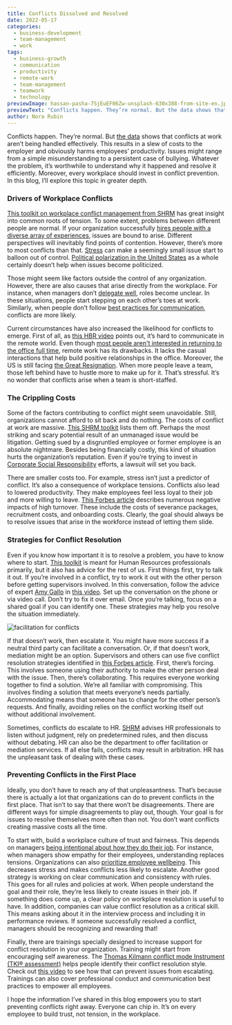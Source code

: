 ```yaml
---
title: Conflicts Dissolved and Resolved
date: 2022-05-17
categories:
  - business-development
  - team-management
  - work
tags:
  - business-growth
  - communication
  - productivity
  - remote-work
  - team-management
  - teamwork
  - technology
previewImage: hassan-pasha-7SjEuEF06Zw-unsplash-630x388-from-site-en.jpg
previewText: "Conflicts happen. They’re normal. But the data shows that conflicts at work aren’t being handled effectively. This results in a slew of costs to the employer and obviously harms employees’ productivity. Issues might range from a simple misunderstanding to a persistent case of bullying. Whatever the problem, it’s worthwhile to understand why it happened and resolve it efficiently. Moreover, every workplace should invest in conflict prevention. In this blog, I’ll explore this topic in greater depth."
author: Nora Rubin
---
```

Conflicts happen. They’re normal. But [the data](https://www.forbes.com/sites/forbescoachescouncil/2021/02/16/the-high-costs-of-unmanaged-conflict-in-your-organization/) shows that conflicts at work aren’t being handled effectively. This results in a slew of costs to the employer and obviously harms employees’ productivity. Issues might range from a simple misunderstanding to a persistent case of bullying. Whatever the problem, it’s worthwhile to understand why it happened and resolve it efficiently. Moreover, every workplace should invest in conflict prevention. In this blog, I’ll explore this topic in greater depth.

### **Drivers of Workplace Conflicts**

[This toolkit on workplace conflict management from SHRM](https://www.shrm.org/resourcesandtools/tools-and-samples/toolkits/pages/managingworkplaceconflict.aspx) has great insight into common roots of tension. To some extent, problems between different people are normal. If your organization successfully [hires people with a diverse array of experiences](https://pyrus.com/en/blog/hiring-for-a-diversity-of-strengths), issues are bound to arise. Different perspectives will inevitably find points of contention. However, there’s more to most conflicts than that. [Stress](https://pyrus.com/en/blog/stressing-out-of-the-office) can make a seemingly small issue start to balloon out of control. [Political polarization in the United States](https://www.pewtrusts.org/en/trust/archive/winter-2021/america-is-exceptional-in-its-political-divide) as a whole certainly doesn’t help when issues become politicized.

Those might seem like factors outside the control of any organization. However, there are also causes that arise directly from the workplace. For instance, when managers don’t [delegate well](https://pyrus.com/en/blog/delegate-tasks-power-pyrus), roles become unclear. In these situations, people start stepping on each other’s toes at work. Similarly, when people don’t follow [best practices for communication](https://pyrus.com/en/blog/virtual-communication-best-practices), conflicts are more likely.

Current circumstances have also increased the likelihood for conflicts to emerge. First of all, as [this HBR video](https://hbr.org/video/6203148707001/how-to-deal-with-remote-conflict) points out, it’s hard to communicate in the remote world. Even though [most people aren't interested in returning to the office full time](https://www.cnbc.com/2022/04/28/64percent-of-workers-would-consider-quitting-if-asked-to-return-to-office-full-time.html), remote work has its drawbacks. It lacks the casual interactions that help build positive relationships in the office. Moreover, the US is still facing [the Great Resignation](https://www.cnbc.com/2022/05/10/-the-great-resignation-has-changed-the-workplace-for-good-.html). When more people leave a team, those left behind have to hustle more to make up for it. That’s stressful. It’s no wonder that conflicts arise when a team is short-staffed.

### **The Crippling Costs**

Some of the factors contributing to conflict might seem unavoidable. Still, organizations cannot afford to sit back and do nothing. The costs of conflict at work are massive. [This SHRM toolkit](https://www.shrm.org/resourcesandtools/tools-and-samples/toolkits/pages/managingworkplaceconflict.aspx) lists them off. Perhaps the most striking and scary potential result of an unmanaged issue would be litigation. Getting sued by a disgruntled employee or former employee is an absolute nightmare. Besides being financially costly, this kind of situation hurts the organization’s reputation. Even if you’re trying to invest in [Corporate Social Responsibility](https://pyrus.com/en/blog/embracing-corporate-social-responsibility) efforts, a lawsuit will set you back.

There are smaller costs too. For example, stress isn’t just a predictor of conflict. It’s also a consequence of workplace tensions. Conflicts also lead to lowered productivity. They make employees feel less loyal to their job and more willing to leave. [This Forbes article](https://www.forbes.com/sites/forbescoachescouncil/2021/02/16/the-high-costs-of-unmanaged-conflict-in-your-organization/) describes numerous negative impacts of high turnover. These include the costs of severance packages, recruitment costs, and onboarding costs. Clearly, the goal should always be to resolve issues that arise in the workforce instead of letting them slide.

### **Strategies for Conflict Resolution**

Even if you know how important it is to resolve a problem, you have to know where to start. [This toolkit](https://www.shrm.org/resourcesandtools/tools-and-samples/toolkits/pages/managingworkplaceconflict.aspx) is meant for Human Resources professionals primarily, but it also has advice for the rest of us. First things first, try to talk it out. If you’re involved in a conflict, try to work it out with the other person before getting supervisors involved. In this conversation, follow the advice of expert [Amy Gallo](http://www.amyegallo.com/) in [this video](https://hbr.org/video/6203148707001/how-to-deal-with-remote-conflict). Set up the conversation on the phone or via video call. Don’t try to fix it over email. Once you’re talking, focus on a shared goal if you can identify one. These strategies may help you resolve the situation immediately.

![facilitation for conflicts](tim-gouw-bwki71ap-y8-unsplash-300x201.webp)

If that doesn’t work, then escalate it. You might have more success if a neutral third party can facilitate a conversation. Or, if that doesn’t work, mediation might be an option. Supervisors and others can use five conflict resolution strategies identified in [this Forbes article](https://www.forbes.com/sites/forbescoachescouncil/2021/11/08/how-to-recognize-conflict-and-select-the-right-resolution-strategy/). First, there’s forcing. This involves someone using their authority to make the other person deal with the issue. Then, there’s collaborating. This requires everyone working together to find a solution. We’re all familiar with compromising. This involves finding a solution that meets everyone’s needs partially. Accommodating means that someone has to change for the other person’s requests. And finally, avoiding relies on the conflict working itself out without additional involvement.

Sometimes, conflicts do escalate to HR. [SHRM](https://www.shrm.org/resourcesandtools/tools-and-samples/toolkits/pages/managingworkplaceconflict.aspx) advises HR professionals to listen without judgment, rely on predetermined rules, and then discuss without debating. HR can also be the department to offer facilitation or mediation services. If all else fails, conflicts may result in arbitration. HR has the unpleasant task of dealing with these cases.

### **Preventing Conflicts in the First Place**

Ideally, you don’t have to reach any of that unpleasantness. That’s because there is actually a lot that organizations can do to prevent conflicts in the first place. That isn’t to say that there won’t be disagreements. There are different ways for simple disagreements to play out, though. Your goal is for issues to resolve themselves more often than not. You don’t want conflicts creating massive costs all the time.

To start with, build a workplace culture of trust and fairness. This depends on managers [being intentional about how they do their job](https://pyrus.com/en/blog/managing-teams-remote-workplace). For instance, when managers show empathy for their employees, understanding replaces tensions. Organizations can also [prioritize employee wellbeing](https://pyrus.com/en/blog/dive-into-the-8-dimensions-of-wellness). This decreases stress and makes conflicts less likely to escalate. Another good strategy is working on clear communication and consistency with rules. This goes for all rules and policies at work. When people understand the goal and their role, they’re less likely to create issues in their job. If something does come up, a clear policy on workplace resolution is useful to have. In addition, companies can value conflict resolution as a critical skill. This means asking about it in the interview process and including it in performance reviews. If someone successfully resolved a conflict, managers should be recognizing and rewarding that!

Finally, there are trainings specially designed to increase support for conflict resolution in your organization. Training might start from encouraging self awareness. The [Thomas Kilmann conflict mode Instrument (TKI® assessment)](https://www.themyersbriggs.com/en-US/Products-and-Services/TKI) helps people identify their conflict resolution style. Check out [this video](https://www.youtube.com/watch?v=RAyr2nRzl9Y) to see how that can prevent issues from escalating. Trainings can also cover professional conduct and communication best practices to empower all employees. 

I hope the information I’ve shared in this blog empowers you to start preventing conflicts right away. Everyone can chip in. It’s on every employee to build trust, not tension, in the workplace.